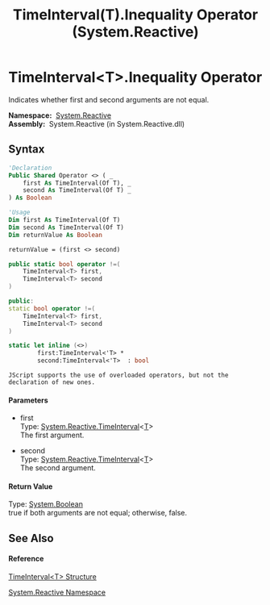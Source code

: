 ﻿---
title: TimeInterval(T).Inequality Operator  (System.Reactive)
TOCTitle: Inequality Operator
ms:assetid: M:System.Reactive.TimeInterval`1.op_Inequality(System.Reactive.TimeInterval{`0},System.Reactive.TimeInterval{`0})
ms:mtpsurl: https://msdn.microsoft.com/en-us/library/Hh211681(v=VS.103)
ms:contentKeyID: 36069127
ms.date: 06/28/2011
mtps_version: v=VS.103
f1_keywords:
- System.Reactive.TimeInterval`1.Inequality
dev_langs:
- CSharp
- JScript
- VB
- FSharp
- c++
---

# TimeInterval\<T\>.Inequality Operator

Indicates whether first and second arguments are not equal.

**Namespace:**  [System.Reactive](hh229356\(v=vs.103\).md)  
**Assembly:**  System.Reactive (in System.Reactive.dll)

## Syntax

``` vb
'Declaration
Public Shared Operator <> ( _
    first As TimeInterval(Of T), _
    second As TimeInterval(Of T) _
) As Boolean
```

``` vb
'Usage
Dim first As TimeInterval(Of T)
Dim second As TimeInterval(Of T)
Dim returnValue As Boolean

returnValue = (first <> second)
```

``` csharp
public static bool operator !=(
    TimeInterval<T> first,
    TimeInterval<T> second
)
```

``` c++
public:
static bool operator !=(
    TimeInterval<T> first, 
    TimeInterval<T> second
)
```

``` fsharp
static let inline (<>)
        first:TimeInterval<'T> * 
        second:TimeInterval<'T>  : bool
```

``` jscript
JScript supports the use of overloaded operators, but not the declaration of new ones.
```

#### Parameters

  - first  
    Type: [System.Reactive.TimeInterval](hh229834\(v=vs.103\).md)\<[T](hh229834\(v=vs.103\).md)\>  
    The first argument.  

<!-- end list -->

  - second  
    Type: [System.Reactive.TimeInterval](hh229834\(v=vs.103\).md)\<[T](hh229834\(v=vs.103\).md)\>  
    The second argument.  

#### Return Value

Type: [System.Boolean](https://msdn.microsoft.com/en-us/library/a28wyd50)  
true if both arguments are not equal; otherwise, false.  

## See Also

#### Reference

[TimeInterval\<T\> Structure](hh229834\(v=vs.103\).md)

[System.Reactive Namespace](hh229356\(v=vs.103\).md)


